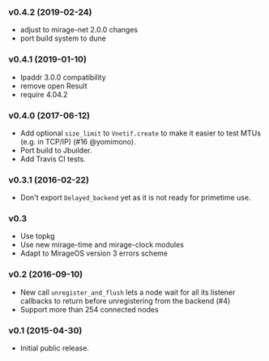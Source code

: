 ### v0.4.2 (2019-02-24)

- adjust to mirage-net 2.0.0 changes
- port build system to dune

### v0.4.1 (2019-01-10)

- Ipaddr 3.0.0 compatibility
- remove open Result
- require 4.04.2

### v0.4.0 (2017-06-12)

- Add optional `size_limit` to `Vnetif.create` to make it easier to test
  MTUs (e.g. in TCP/IP) (#16 @yomimono).
- Port build to Jbuilder.
- Add Travis CI tests.

### v0.3.1 (2016-02-22)

- Don't export `Delayed_backend` yet as it is not ready for primetime use.

### v0.3

- Use topkg
- Use new mirage-time and mirage-clock modules
- Adapt to MirageOS version 3 errors scheme

### v0.2 (2016-09-10)

- New call `unregister_and_flush` lets a node wait for all its listener
  callbacks to return before unregistering from the backend (#4)
- Support more than 254 connected nodes

### v0.1 (2015-04-30)

- Initial public release.
